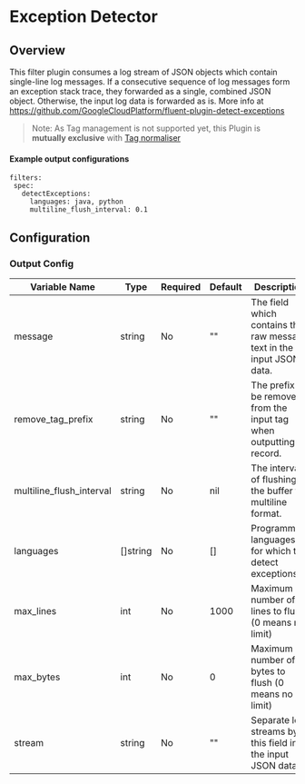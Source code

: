 # Exception Detector
## Overview
This filter plugin consumes a log stream of JSON objects which contain single-line log messages. If a consecutive sequence of log messages form an exception stack trace, they forwarded as a single, combined JSON object. Otherwise, the input log data is forwarded as is.
More info at https://github.com/GoogleCloudPlatform/fluent-plugin-detect-exceptions

 > Note: As Tag management is not supported yet, this Plugin is **mutually exclusive** with [Tag normaliser](./tagnormaliser.md)

 #### Example output configurations
 ```
filters:
  spec:
    detectExceptions:
      languages: java, python
      multiline_flush_interval: 0.1
 ```

## Configuration
### Output Config
| Variable Name | Type | Required | Default | Description |
|---|---|---|---|---|
| message | string | No |  "" | The field which contains the raw message text in the input JSON data. <br> |
| remove_tag_prefix | string | No |  "" | The prefix to be removed from the input tag when outputting a record. <br> |
| multiline_flush_interval | string | No |  nil | The interval of flushing the buffer for multiline format. <br> |
| languages | []string | No |  [] | Programming languages for which to detect exceptions. <br> |
| max_lines | int | No |  1000 | Maximum number of lines to flush (0 means no limit) <br> |
| max_bytes | int | No |  0 | Maximum number of bytes to flush (0 means no limit) <br> |
| stream | string | No |  "" | Separate log streams by this field in the input JSON data. <br> |
